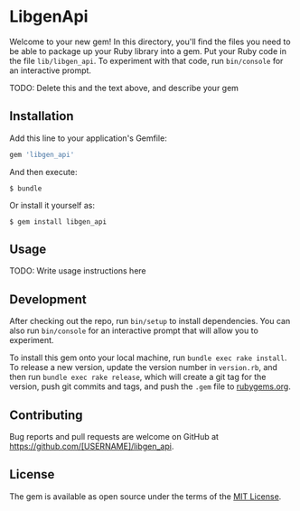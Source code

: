 # LibgenApi

Welcome to your new gem! In this directory, you'll find the files you need to be able to package up your Ruby library into a gem. Put your Ruby code in the file `lib/libgen_api`. To experiment with that code, run `bin/console` for an interactive prompt.

TODO: Delete this and the text above, and describe your gem

## Installation

Add this line to your application's Gemfile:

```ruby
gem 'libgen_api'
```

And then execute:

    $ bundle

Or install it yourself as:

    $ gem install libgen_api

## Usage

TODO: Write usage instructions here

## Development

After checking out the repo, run `bin/setup` to install dependencies. You can also run `bin/console` for an interactive prompt that will allow you to experiment.

To install this gem onto your local machine, run `bundle exec rake install`. To release a new version, update the version number in `version.rb`, and then run `bundle exec rake release`, which will create a git tag for the version, push git commits and tags, and push the `.gem` file to [rubygems.org](https://rubygems.org).

## Contributing

Bug reports and pull requests are welcome on GitHub at https://github.com/[USERNAME]/libgen_api.

## License

The gem is available as open source under the terms of the [MIT License](https://opensource.org/licenses/MIT).
